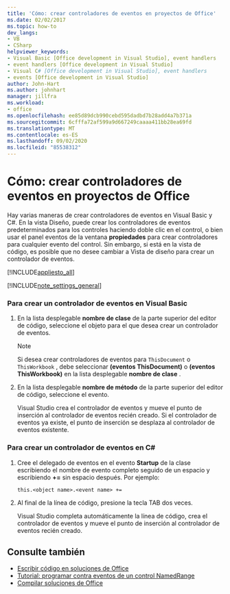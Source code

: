 ```yaml
---
title: 'Cómo: crear controladores de eventos en proyectos de Office'
ms.date: 02/02/2017
ms.topic: how-to
dev_langs:
- VB
- CSharp
helpviewer_keywords:
- Visual Basic [Office development in Visual Studio], event handlers
- event handlers [Office development in Visual Studio]
- Visual C# [Office development in Visual Studio], event handlers
- events [Office development in Visual Studio]
author: John-Hart
ms.author: johnhart
manager: jillfra
ms.workload:
- office
ms.openlocfilehash: ee85d89dcb990cebd595dadbd7b28add4a7b371a
ms.sourcegitcommit: 6cfffa72af599a9d667249caaaa411bb28ea69fd
ms.translationtype: MT
ms.contentlocale: es-ES
ms.lasthandoff: 09/02/2020
ms.locfileid: "85538312"
---
```

# <a name="how-to-create-event-handlers-in-office-projects"></a>Cómo: crear controladores de eventos en proyectos de Office
  Hay varias maneras de crear controladores de eventos en Visual Basic y C#. En la vista Diseño, puede crear los controladores de eventos predeterminados para los controles haciendo doble clic en el control, o bien usar el panel eventos de la ventana **propiedades** para crear controladores para cualquier evento del control. Sin embargo, si está en la vista de código, es posible que no desee cambiar a Vista de diseño para crear un controlador de eventos.

 [!INCLUDE[appliesto_all](../vsto/includes/appliesto-all-md.md)]

 [!INCLUDE[note_settings_general](../sharepoint/includes/note-settings-general-md.md)]

### <a name="to-create-an-event-handler-in-visual-basic"></a>Para crear un controlador de eventos en Visual Basic

1. En la lista desplegable **nombre de clase** de la parte superior del editor de código, seleccione el objeto para el que desea crear un controlador de eventos.

    > [!NOTE]
    > Si desea crear controladores de eventos para `ThisDocument` o `ThisWorkbook` , debe seleccionar **(eventos ThisDocument)** o **(eventos ThisWorkbook)** en la lista desplegable **nombre de clase** .

2. En la lista desplegable **nombre de método** de la parte superior del editor de código, seleccione el evento.

     Visual Studio crea el controlador de eventos y mueve el punto de inserción al controlador de eventos recién creado. Si el controlador de eventos ya existe, el punto de inserción se desplaza al controlador de eventos existente.

### <a name="to-create-an-event-handler-in-c"></a>Para crear un controlador de eventos en C\#

1. Cree el delegado de eventos en el evento **Startup** de la clase escribiendo el nombre de evento completo seguido de un espacio y escribiendo **+=** sin espacio después. Por ejemplo:

     `this.<object name>.<event name> +=`

2. Al final de la línea de código, presione la tecla TAB dos veces.

     Visual Studio completa automáticamente la línea de código, crea el controlador de eventos y mueve el punto de inserción al controlador de eventos recién creado.

## <a name="see-also"></a>Consulte también
- [Escribir código en soluciones de Office](../vsto/writing-code-in-office-solutions.md)
- [Tutorial: programar contra eventos de un control NamedRange](../vsto/walkthrough-programming-against-events-of-a-namedrange-control.md)
- [Compilar soluciones de Office](../vsto/building-office-solutions.md)
